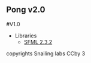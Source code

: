 ## Pong v2.0

#V1.0

* Libraries
	* [SFML 2.3.2](http://www.sfml-dev.org)

copyrights Snailing labs CCby 3
